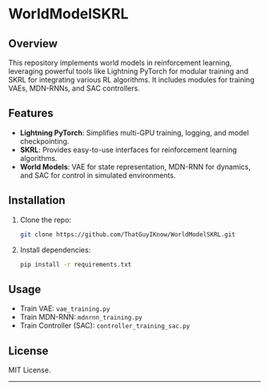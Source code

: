 
# WorldModelSKRL

## Overview
This repository implements world models in reinforcement learning, leveraging powerful tools like Lightning PyTorch for modular training and SKRL for integrating various RL algorithms. It includes modules for training VAEs, MDN-RNNs, and SAC controllers.

## Features
- **Lightning PyTorch**: Simplifies multi-GPU training, logging, and model checkpointing.
- **SKRL**: Provides easy-to-use interfaces for reinforcement learning algorithms.
- **World Models**: VAE for state representation, MDN-RNN for dynamics, and SAC for control in simulated environments.

## Installation
1. Clone the repo:
   ```bash
   git clone https://github.com/ThatGuyIKnow/WorldModelSKRL.git
   ```
2. Install dependencies:
   ```bash
   pip install -r requirements.txt
   ```

## Usage
- Train VAE: `vae_training.py`
- Train MDN-RNN: `mdnrnn_training.py`
- Train Controller (SAC): `controller_training_sac.py`

## License
MIT License.

---
